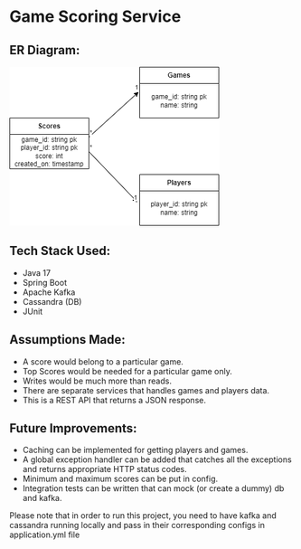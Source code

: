 # Game Scoring Service

## ER Diagram:

![ER Diagram](/assets/ER%20Diagram.png)

## Tech Stack Used:

* Java 17
* Spring Boot
* Apache Kafka
* Cassandra (DB)
* JUnit

## Assumptions Made:

* A score would belong to a particular game.
* Top Scores would be needed for a particular game only.
* Writes would be much more than reads.
* There are separate services that handles games and players data.
* This is a REST API that returns a JSON response.

## Future Improvements:

* Caching can be implemented for getting players and games.
* A global exception handler can be added that catches all the exceptions and returns appropriate HTTP status codes.
* Minimum and maximum scores can be put in config.
* Integration tests can be written that can mock (or create a dummy) db and kafka.

Please note that in order to run this project, you need to have kafka and cassandra running locally and pass in their
corresponding configs in application.yml file